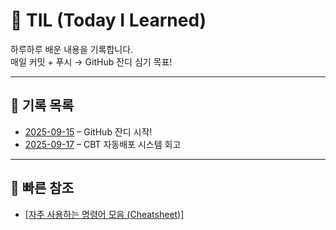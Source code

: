 # 🌱 TIL (Today I Learned)

하루하루 배운 내용을 기록합니다.  
매일 커밋 + 푸시 → GitHub 잔디 심기 목표!  

---

## 📅 기록 목록
- [2025-09-15](./TIL/2025-09-15-first.md) – GitHub 잔디 시작!
- [2025-09-17](./TIL/2025-09-17%20회고록.md) – CBT 자동배포 시스템 회고

---

## 📌 빠른 참조
- [[자주 사용하는 명령어 모음 (Cheatsheet)]](./COMMANDS.md)
